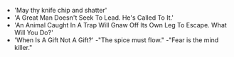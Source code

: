  
 - 'May thy knife chip and shatter' 
 - 'A Great Man Doesn't Seek To Lead. He's Called To It.' 
 - 'An Animal Caught In A Trap Will Gnaw Off Its Own Leg To Escape. What Will You Do?' 
 - 'When Is A Gift Not A Gift?'
 -"The spice must flow."
 -"Fear is the mind killer."
